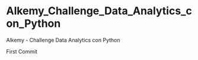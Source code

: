 # Alkemy_Challenge_Data_Analytics_con_Python
Alkemy - Challenge Data Analytics con Python

First Commit
